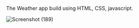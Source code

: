 The Weather app build using HTML, CSS, javascript.

![Screenshot (189)](https://github.com/arjunatapadkar/weather-app/assets/99797400/55bab3c9-59f8-4366-a8ec-71c075a4f937)
